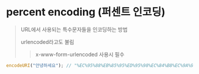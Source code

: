 # percent encoding (퍼센트 인코딩)

> URL에서 사용되는 특수문자들을 인코딩하는 방법
>
> urlencoded라고도 불림
>
> > x-www-form-urlencoded 사용시 필수

```js
encodeURI("안녕하세요"); // "%EC%95%88%EB%85%95%ED%95%98%EC%84%B8%EC%9A%94"
```
